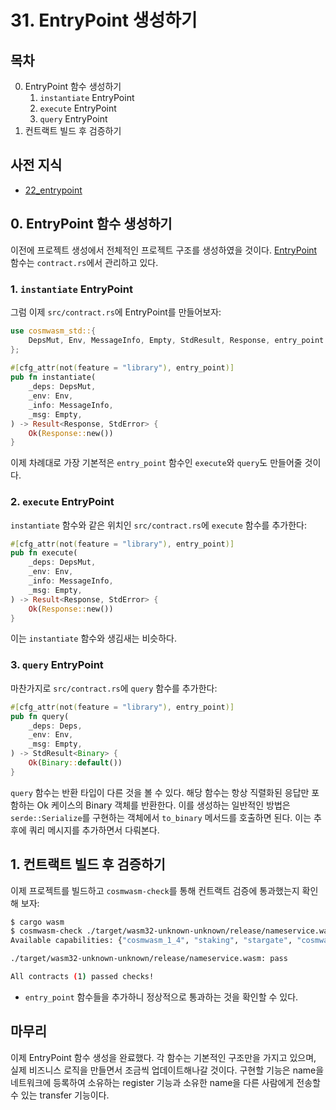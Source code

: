 # 31. EntryPoint 생성하기
## 목차
0. EntryPoint 함수 생성하기
   1. `instantiate` EntryPoint
   2. `execute` EntryPoint
   3. `query` EntryPoint
1. 컨트랙트 빌드 후 검증하기

## 사전 지식
- [22_entrypoint](./22_entrypoint.md)

## 0. EntryPoint 함수 생성하기
이전에 프로젝트 생성에서 전체적인 프로젝트 구조를 생성하였을 것이다. [EntryPoint](./22_entrypoint.md) 함수는 `contract.rs`에서 관리하고 있다.

### 1. `instantiate` EntryPoint
그럼 이제 `src/contract.rs`에 EntryPoint를 만들어보자:
```rust
use cosmwasm_std::{
    DepsMut, Env, MessageInfo, Empty, StdResult, Response, entry_point
};
 
#[cfg_attr(not(feature = "library"), entry_point)]
pub fn instantiate(
	_deps: DepsMut,
	_env: Env,
	_info: MessageInfo,
	_msg: Empty,
) -> Result<Response, StdError> {
	Ok(Response::new())
}
```


이제 차례대로 가장 기본적은 `entry_point` 함수인 `execute`와 `query`도 만들어줄 것이다.

### 2. `execute` EntryPoint
`instantiate` 함수와 같은 위치인 `src/contract.rs`에 `execute` 함수를 추가한다:
```rust
#[cfg_attr(not(feature = "library"), entry_point)]
pub fn execute(
    _deps: DepsMut,
	_env: Env,
	_info: MessageInfo,
	_msg: Empty,
) -> Result<Response, StdError> {
	Ok(Response::new())
}
```
이는 `instantiate` 함수와 생김새는 비슷하다. 

### 3. `query` EntryPoint
마찬가지로 `src/contract.rs`에 `query` 함수를 추가한다:
```rust
#[cfg_attr(not(feature = "library"), entry_point)]
pub fn query(
    _deps: Deps,
	_env: Env, 
    _msg: Empty,
) -> StdResult<Binary> {
    Ok(Binary::default())
}
```
`query` 함수는 반환 타입이 다른 것을 볼 수 있다. 해당 함수는 항상 직렬화된 응답만 포함하는 Ok 케이스의 Binary 객체를 반환한다. 이를 생성하는 일반적인 방법은 `serde::Serialize`를 구현하는 객체에서 `to_binary` 메서드를 호출하면 된다. 이는 추후에 쿼리 메시지를 추가하면서 다뤄본다.


## 1. 컨트랙트 빌드 후 검증하기
이제 프로젝트를 빌드하고 `cosmwasm-check`를 통해 컨트랙트 검증에 통과했는지 확인해 보자:
```sh
$ cargo wasm
$ cosmwasm-check ./target/wasm32-unknown-unknown/release/nameservice.wasm
Available capabilities: {"cosmwasm_1_4", "staking", "stargate", "cosmwasm_1_2", "cosmwasm_1_3", "cosmwasm_2_0", "iterator", "cosmwasm_1_1"}

./target/wasm32-unknown-unknown/release/nameservice.wasm: pass

All contracts (1) passed checks!
```
- `entry_point` 함수들을 추가하니 정상적으로 통과하는 것을 확인할 수 있다.

## 마무리 
이제 EntryPoint 함수 생성을 완료했다. 각 함수는 기본적인 구조만을 가지고 있으며, 실제 비즈니스 로직을 만들면서 조금씩 업데이트해나갈 것이다. 구현할 기능은 name을 네트워크에 등록하여 소유하는 register 기능과 소유한 name을 다른 사람에게 전송할 수 있는 transfer 기능이다.



